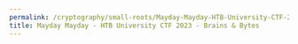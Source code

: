 ```yaml
---
permalink: /cryptography/small-roots/Mayday-Mayday-HTB-University-CTF-2023-Brains-&-Bytes
title: Mayday Mayday - HTB University CTF 2023 - Brains & Bytes
---
```

